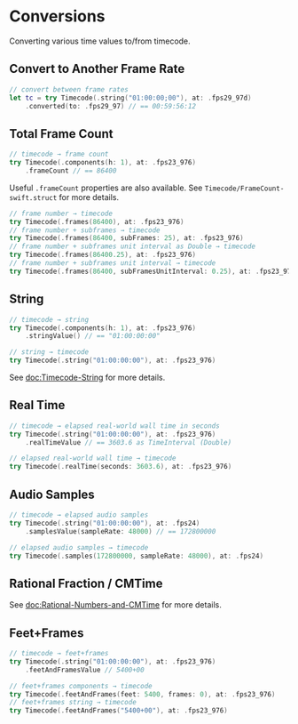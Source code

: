 # Conversions

Converting various time values to/from timecode.

## Convert to Another Frame Rate

```swift
// convert between frame rates
let tc = try Timecode(.string("01:00:00;00"), at: .fps29_97d)
    .converted(to: .fps29_97) // == 00:59:56:12
```

## Total Frame Count

```swift
// timecode → frame count
try Timecode(.components(h: 1), at: .fps23_976)
    .frameCount // == 86400
```

Useful `.frameCount` properties are also available. See ``Timecode/FrameCount-swift.struct`` for more details.

```swift
// frame number → timecode
try Timecode(.frames(86400), at: .fps23_976)
// frame number + subframes → timecode
try Timecode(.frames(86400, subFrames: 25), at: .fps23_976)
// frame number + subframes unit interval as Double → timecode
try Timecode(.frames(86400.25), at: .fps23_976)
// frame number + subframes unit interval → timecode
try Timecode(.frames(86400, subFramesUnitInterval: 0.25), at: .fps23_976)
```

## String

```swift
// timecode → string
try Timecode(.components(h: 1), at: .fps23_976)
    .stringValue() // == "01:00:00:00"
```

```swift
// string → timecode
try Timecode(.string("01:00:00:00"), at: .fps23_976)
```

See <doc:Timecode-String> for more details.

## Real Time

```swift
// timecode → elapsed real-world wall time in seconds
try Timecode(.string("01:00:00:00"), at: .fps23_976)
    .realTimeValue // == 3603.6 as TimeInterval (Double)
```

```swift
// elapsed real-world wall time → timecode
try Timecode(.realTime(seconds: 3603.6), at: .fps23_976)
```

## Audio Samples

```swift
// timecode → elapsed audio samples
try Timecode(.string("01:00:00:00"), at: .fps24)
    .samplesValue(sampleRate: 48000) // == 172800000
```

```swift
// elapsed audio samples → timecode
try Timecode(.samples(172800000, sampleRate: 48000), at: .fps24)
```

## Rational Fraction / CMTime

See <doc:Rational-Numbers-and-CMTime> for more details.

## Feet+Frames

```swift
// timecode → feet+frames
try Timecode(.string("01:00:00:00"), at: .fps23_976)
    .feetAndFramesValue // 5400+00
```

```swift
// feet+frames components → timecode
try Timecode(.feetAndFrames(feet: 5400, frames: 0), at: .fps23_976)
// feet+frames string → timecode
try Timecode(.feetAndFrames("5400+00"), at: .fps23_976)
```
